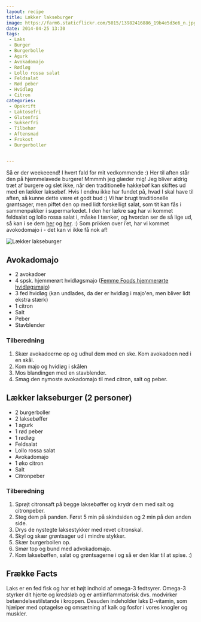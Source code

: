 ```yaml
---
layout: recipe
title: Lækker lakseburger
image: https://farm6.staticflickr.com/5015/13982416886_19b4e5d3e6_n.jpg
date: 2014-04-25 13:30
tags:
 - Laks
 - Burger
 - Burgerbolle
 - Agurk
 - Avokadomajo
 - Rødløg
 - Lollo rossa salat
 - Feldsalat
 - Rød peber
 - Hvidløg
 - Citron
categories:
 - Opskrift
 - Laktosefri
 - Glutenfri
 - Sukkerfri
 - Tilbehør
 - Aftensmad
 - Frokost 
 - Burgerboller


---
```


Så er der weekeeend! I hvert fald for mit vedkommende :) Her til aften står den på hjemmelavede burgere! Mmmmh jeg glæder mig! Jeg bliver aldrig træt af burgere og slet ikke, når den traditionelle hakkebøf kan skiftes ud med en lækker laksebøf. Hvis I endnu ikke har fundet på, hvad I skal have til aften, så kunne dette være et godt bud :)
Vi har brugt traditionelle grøntsager, men piftet den op med lidt forskelligt salat, som tit kan fås i sammenpakker i supermarkedet. I den her lækre sag har vi kommet feldsalat og lollo rossa salat i, måske I tænker, og hvordan ser de så lige ud, så kan i se dem [her](http://www.saesonforgodsmag.dk/grontsager/feldsalat) og [her](http://www.saesonforgodsmag.dk/grontsager/lollo-rosa). :) Som prikken over i’et, har vi kommet avokodomajo i - det kan vi ikke få nok af!



![Lækker lakseburger](https://farm6.staticflickr.com/5015/13982416886_19b4e5d3e6_z.jpg)




## Avokadomajo
- 2 avokadoer
- 4 spsk. hjemmerørt hvidløgsmajo ([Femme Foods hjemmerørte hvidløgsmajo](/2013/06/hjemmeroert-hvidloegsmajo-med-ovnbagte-fritter/))
- 3 fed hvidløg (kan undlades, da der er hvidløg i majo'en, men bliver lidt ekstra stærk)
- 1 citron
- Salt 
- Peber
- Stavblender

### Tilberedning
1. Skær avokadoerne op og udhul dem med en ske. Kom avokadoen ned i en skål.
2. Kom majo og hvidløg i skålen
3. Mos blandingen med en stavblender.
4. Smag den nymoste avokadomajo til med citron, salt og peber.



## Lækker lakseburger (2 personer)
- 2 burgerboller
- 2 laksebøffer
- 1 agurk
- 1 rød peber
- 1 rødløg
- Feldsalat
- Lollo rossa salat
- Avokadomajo
- 1 øko citron 
- Salt
- Citronpeber


### Tilberedning
1. Sprøjt citronsaft på begge laksebøffer og krydr dem med salt og citronpeber.
2. Steg dem på panden. Først 5 min på skindsiden og 2 min på den anden side.
3. Drys de nystegte laksestykker med revet citronskal.
3. Skyl og skær grøntsager ud i mindre stykker.
2. Skær burgerbollen op.
2. Smør top og bund med advokadomajo.
3. Kom laksebøffen, salat og grøntsagerne i og så er den klar til at spise. :)











## Frække Facts

Laks er en fed fisk og har et højt indhold af omega-3 fedtsyrer. Omega-3 styrker dit hjerte og kredsløb og er antiinflammatorisk dvs. modvirker betændelsestilstande i kroppen. Desuden indeholder laks D-vitamin, som hjælper med optagelse og omsætning af kalk og fosfor i vores knogler og muskler.